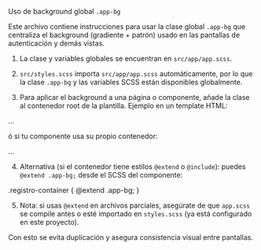 Uso de background global `.app-bg`

Este archivo contiene instrucciones para usar la clase global `.app-bg` que centraliza el background (gradiente + patrón) usado en las pantallas de autenticación y demás vistas.

1) La clase y variables globales se encuentran en `src/app/app.scss`.

2) `src/styles.scss` importa `src/app/app.scss` automáticamente, por lo que la clase `.app-bg` y las variables SCSS están disponibles globalmente.

3) Para aplicar el background a una página o componente, añade la clase al contenedor root de la plantilla. Ejemplo en un template HTML:

<div class="login-container app-bg"> ... </div>

ó si tu componente usa su propio contenedor:

<div class="registro-container app-bg"> ... </div>

4) Alternativa (si el contenedor tiene estilos `@extend` o `@include`): puedes `@extend .app-bg;` desde el SCSS del componente:

.registro-container {
  @extend .app-bg;
}

5) Nota: si usas `@extend` en archivos parciales, asegúrate de que `app.scss` se compile antes o esté importado en `styles.scss` (ya está configurado en este proyecto).

Con esto se evita duplicación y asegura consistencia visual entre pantallas.
